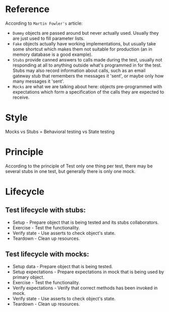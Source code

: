 
# Reference

According to `Martin Fowler's` article:

  - `Dummy` objects are passed around but never actually used. Usually they are just used to fill parameter lists.
  - `Fake` objects actually have working implementations, but usually take some shortcut which makes them not suitable for production (an in memory database is a good example).
  - `Stubs` provide canned answers to calls made during the test, usually not responding at all to anything outside what's programmed in for the test. Stubs may also record information about calls, such as an email gateway stub that remembers the messages it 'sent', or maybe only how many messages it 'sent'.
  - `Mocks` are what we are talking about here: objects pre-programmed with expectations which form a specification of the calls they are expected to receive.

# Style

Mocks vs Stubs = Behavioral testing vs State testing

# Principle

According to the principle of Test only one thing per test, there may be several stubs in one test, but generally there is only one mock.

# Lifecycle

## Test lifecycle with stubs:

  - Setup - Prepare object that is being tested and its stubs collaborators.
  - Exercise - Test the functionality.
  - Verify state - Use asserts to check object's state.
  - Teardown - Clean up resources.

## Test lifecycle with mocks:

  - Setup data - Prepare object that is being tested.
  - Setup expectations - Prepare expectations in mock that is being used by primary object.
  - Exercise - Test the functionality.
  - Verify expectations - Verify that correct methods has been invoked in mock.
  - Verify state - Use asserts to check object's state.
  - Teardown - Clean up resources.
